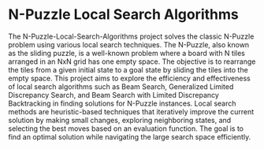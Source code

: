 # N-Puzzle Local Search Algorithms
The N-Puzzle-Local-Search-Algorithms project solves the classic N-Puzzle problem using various local search techniques. The N-Puzzle, also known as the sliding puzzle, is a well-known problem where a board with N tiles arranged in an NxN grid has one empty space. The objective is to rearrange the tiles from a given initial state to a goal state by sliding the tiles into the empty space.
This project aims to explore the efficiency and effectiveness of local search algorithms such as Beam Search, Generalized Limited Discrepancy Search, and Beam Search with Limited Discrepancy Backtracking in finding solutions for N-Puzzle instances. Local search methods are heuristic-based techniques that iteratively improve the current solution by making small changes, exploring neighboring states, and selecting the best moves based on an evaluation function. The goal is to find an optimal solution while navigating the large search space efficiently.

